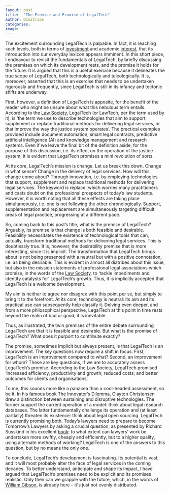 ```yaml
---
layout: post
title:  "The Premise and Promise of LegalTech"
author: Dimitrios
categories: 
image:
---
```

The excitement surrounding LegalTech is palpable. In fact, it is reaching such levels, both in terms of [investment](https://www.legalcheek.com/2019/10/uk-lawtech-investment-rockets-from-2-5-million-to-62-million-in-just-three-years/#:~:text=Virtual%20Vac%20Scheme-,UK%20lawtech%20investment%20rockets%20from%20%C2%A32.5%20million%20to,million%20in%20just%20three%) and academic [interest](https://www.law.ox.ac.uk/sites/files/oxlaw/oxford_lawtech_adoption_and_training_survey_report_18_march_2.pdf), that its introduction into our everyday lexicon appears imminent. In this short piece, I endeavour to revisit the fundamentals of LegalTech, by briefly discussing the premises on which its development rests, and the promise it holds for the future. It is argued that this is a useful exercise because it delineates the true scope of LegalTech, both technologically and teleologically. It is, moreover, asserted that this is an exercise that needs to be undertaken rigorously and frequently, since LegalTech is still in its infancy and tectonic shifts are underway. 

First, however, a definition of LegalTech is apposite, for the benefit of the reader who might be unsure about what this nebulous term entails. According to the [Law Society](https://www.lawsociety.org.uk/en/campaigns/lawtech/guides/what-is-lawtech#:~:text=Lawtech%20is%20the%20term%20we,document%20automation), LegalTech (or LawTech, per the term used by it), is ‘the term we use to describe technologies that aim to support, supplement or replace traditional methods for delivering legal services, or that improve the way the justice system operates’. The practical examples provided include document automation, smart legal contracts, predictive artificial intelligence (AI) and knowledge management and research systems. Even if we leave the final bit of the definition aside, for the purpose of this discussion, i.e. its effect on the operation of the justice system, it is evident that LegalTech promises a mini revolution of sorts. 

At its core, LegalTech’s mission is change. Let us break this down. Change in what sense? Change in the delivery of legal services. How will this change come about? Through innovation, i.e. by employing technologies that support, supplement and replace traditional methods for delivering legal services. The keyword is replace, which worries many practitioners and casts doubt on the professional prospects of today’s law students. However, it is worth noting that all these effects are taking place simultaneously, i.e. one is not following the other chronologically. Support, supplementation and replacement are simultaneously targeting difficult areas of legal practice, progressing at a different pace.

So, coming back to this post’s title, what is the premise of LegalTech? Arguably, its premise is that change is both feasible and desirable. Feasibility necessitates the existence of technological tools that can, actually, transform traditional methods for delivering legal services. This is doubtlessly true. It is, however, the desirability premise that is more interesting, since it is implicit. The transformation that LegalTech brings about is not being presented with a neutral but with a positive connotation, i.e. as being desirable. This is evident in almost all diatribes about this issue, but also in the mission statements of professional legal associations which promise, in the words of the [Law Society](https://www.lawsociety.org.uk/en/campaigns/lawtech/guides/what-is-lawtech#:~:text=Lawtech%20is%20the%20term%20we,document%20automation), to ‘tackle impediments and identify catalysts for’ LegalTech’s growth. Thus, it is implicitly accepted that LegalTech is a welcome development. 

My aim is neither to agree nor disagree with this point per se, but simply to bring it to the forefront. At its core, technology is neutral: its aim and its practical use can subsequently help classify it. Delving even deeper, and from a more philosophical perspective, LegalTech at this point in time rests beyond the realm of bad or good, it is inevitable.

Thus, as illustrated, the twin premises of the entire debate surrounding LegalTech are that it is feasible and desirable. But what is the promise of LegalTech? What does it purport to contribute exactly? 

The promise, sometimes implicit but always present, is that LegalTech is an improvement. The key questions now require a shift in focus. First, LegalTech is an improvement compared to what? Second, an improvement for whom? These are key questions, if we are to accurately assess LegalTech’s promise. According to the Law Society, LegalTech promised ‘increased efficiency, productivity and growth; reduced costs; and better outcomes for clients and organisations’. 

To me, this sounds more like a panacea than a cool-headed assessment, so be it. In his famous book [The Innovator’s Dilemma](https://claytonchristensen.com/books/the-innovators-dilemma/), Clayton Christensen drew a distinction between sustaining and disruptive technologies. The former support the current operation of a model: think about legal research databases. The latter fundamentally challenge its operation and (at least partially) threaten its existence: think about legal open sourcing. LegalTech is currently promising both. Today’s lawyers need to prepare to become Tomorrow’s Lawyers by asking a crucial question, as presented by Richard Susskind in his excellent [book](https://www.amazon.co.uk/dp/0198796633/ref=sr_1_2?ie=UTF8&qid=1496314861&sr=8-2&keywords=susskind): to what extent can lawyers’ work be undertaken more swiftly, cheaply and efficiently, but to a higher quality, using alternate methods of working? LegalTech is one of the answers to this question, but by no means the only one. 

To conclude, LegalTech’s development is fascinating. Its potential is vast, and it will most probably alter the face of legal services in the coming decades. To better understand, anticipate and shape its impact, I have argued that LegalTech’s premises need to be explicit and its promises realistic. Only then can we grapple with the future, which, in the words of [William Gibson](https://quoteinvestigator.com/2012/01/24/future-has-arrived/), is already here – it's just not evenly distributed. 


